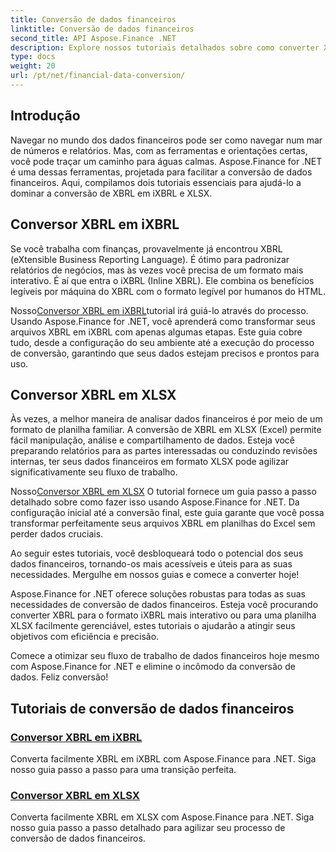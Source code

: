 ```yaml
---
title: Conversão de dados financeiros
linktitle: Conversão de dados financeiros
second_title: API Aspose.Finance .NET
description: Explore nossos tutoriais detalhados sobre como converter XBRL em iXBRL e XLSX usando Aspose.Finance for .NET. Simplifique sua conversão de dados financeiros com facilidade.
type: docs
weight: 20
url: /pt/net/financial-data-conversion/
---
```

## Introdução

Navegar no mundo dos dados financeiros pode ser como navegar num mar de números e relatórios. Mas, com as ferramentas e orientações certas, você pode traçar um caminho para águas calmas. Aspose.Finance for .NET é uma dessas ferramentas, projetada para facilitar a conversão de dados financeiros. Aqui, compilamos dois tutoriais essenciais para ajudá-lo a dominar a conversão de XBRL em iXBRL e XLSX.

## Conversor XBRL em iXBRL

Se você trabalha com finanças, provavelmente já encontrou XBRL (eXtensible Business Reporting Language). É ótimo para padronizar relatórios de negócios, mas às vezes você precisa de um formato mais interativo. É aí que entra o iXBRL (Inline XBRL). Ele combina os benefícios legíveis por máquina do XBRL com o formato legível por humanos do HTML.

 Nosso[Conversor XBRL em iXBRL](./convert-xbrl-to-ixbrl/)tutorial irá guiá-lo através do processo. Usando Aspose.Finance for .NET, você aprenderá como transformar seus arquivos XBRL em iXBRL com apenas algumas etapas. Este guia cobre tudo, desde a configuração do seu ambiente até a execução do processo de conversão, garantindo que seus dados estejam precisos e prontos para uso.

## Conversor XBRL em XLSX

Às vezes, a melhor maneira de analisar dados financeiros é por meio de um formato de planilha familiar. A conversão de XBRL em XLSX (Excel) permite fácil manipulação, análise e compartilhamento de dados. Esteja você preparando relatórios para as partes interessadas ou conduzindo revisões internas, ter seus dados financeiros em formato XLSX pode agilizar significativamente seu fluxo de trabalho.

 Nosso[Conversor XBRL em XLSX](./convert-xbrl-to-xlsx/) O tutorial fornece um guia passo a passo detalhado sobre como fazer isso usando Aspose.Finance for .NET. Da configuração inicial até a conversão final, este guia garante que você possa transformar perfeitamente seus arquivos XBRL em planilhas do Excel sem perder dados cruciais.

Ao seguir estes tutoriais, você desbloqueará todo o potencial dos seus dados financeiros, tornando-os mais acessíveis e úteis para as suas necessidades. Mergulhe em nossos guias e comece a converter hoje!

Aspose.Finance for .NET oferece soluções robustas para todas as suas necessidades de conversão de dados financeiros. Esteja você procurando converter XBRL para o formato iXBRL mais interativo ou para uma planilha XLSX facilmente gerenciável, estes tutoriais o ajudarão a atingir seus objetivos com eficiência e precisão.

Comece a otimizar seu fluxo de trabalho de dados financeiros hoje mesmo com Aspose.Finance for .NET e elimine o incômodo da conversão de dados. Feliz conversão!
## Tutoriais de conversão de dados financeiros
### [Conversor XBRL em iXBRL](./convert-xbrl-to-ixbrl/)
Converta facilmente XBRL em iXBRL com Aspose.Finance para .NET. Siga nosso guia passo a passo para uma transição perfeita.
### [Conversor XBRL em XLSX](./convert-xbrl-to-xlsx/)
Converta facilmente XBRL em XLSX com Aspose.Finance para .NET. Siga nosso guia passo a passo detalhado para agilizar seu processo de conversão de dados financeiros.